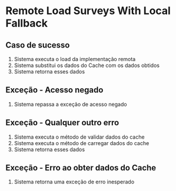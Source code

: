 # Remote Load Surveys With Local Fallback

## Caso de sucesso
1. Sistema executa o load da implementação remota
2. Sistema substitui os dados do Cache com os dados obtidos
3. Sistema retorna esses dados

## Exceção - Acesso negado
1. Sistema repassa a exceção de acesso negado

## Exceção - Qualquer outro erro
1. Sistema executa o método de validar dados do cache
2. Sistema executa o método de carregar dados do cache
3. Sistema retorna esses dados

## Exceção - Erro ao obter dados do Cache
1. Sistema retorna uma exceção de erro inesperado